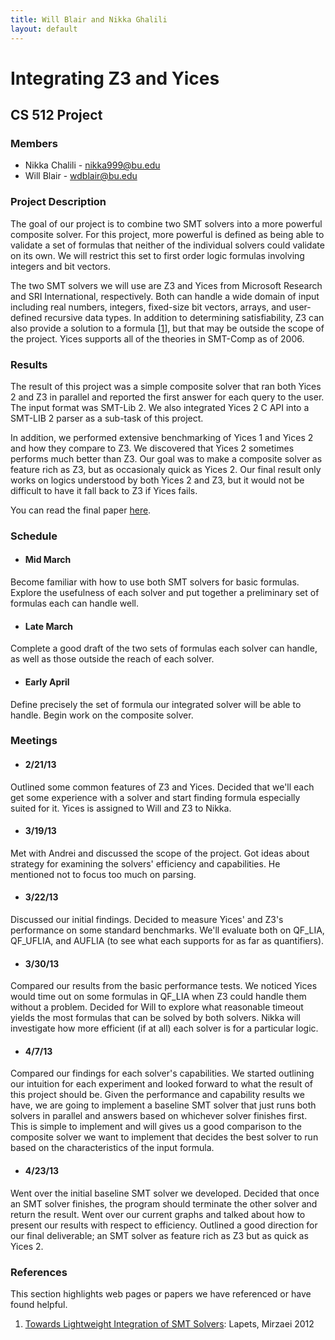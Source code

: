 ```yaml
---
title: Will Blair and Nikka Ghalili
layout: default
---
```


# Integrating Z3 and Yices 
## CS 512 Project

### Members

* Nikka Chalili - nikka999@bu.edu
* Will Blair - wdblair@bu.edu

### Project Description

The goal of our project is to combine two SMT solvers into a more powerful composite
solver. For this project, more powerful is defined as being able to validate a set of formulas that neither
of the individual solvers could validate on its own. We will restrict this set to first order logic formulas
involving integers and bit vectors.


The two SMT solvers we will use are Z3 and Yices from Microsoft Research and SRI International, respectively.
Both can handle a wide domain of input including real numbers, integers, fixed-size bit vectors, arrays, and
user-defined recursive data types. In addition to determining satisfiability, Z3 can also provide a solution
to a formula \[[1]\], but that may be outside the scope of the project. Yices supports all of the theories in
SMT-Comp as of 2006.

### Results

The result of this project was a simple composite solver that ran both
Yices 2 and Z3 in parallel and reported the first answer for each query
to the user. The input format was SMT-Lib 2. We also integrated Yices 2
C API into a SMT-LIB 2 parser as a sub-task of this project.

In addition, we performed extensive benchmarking of Yices 1 and Yices 2 
and how they compare to Z3. We discovered that Yices 2 sometimes performs
much better than Z3. Our goal was to make a composite solver 
as feature rich  as Z3, but as occasionaly quick as Yices 2. Our final
result only works on logics understood by both Yices 2 and Z3, but 
it would not be difficult to have it fall back to Z3 if Yices fails.

You can read the final paper [here][2].

### Schedule

* #### Mid March
Become familiar with how to use both SMT solvers for basic formulas. Explore the usefulness of each
solver and put together a preliminary set of formulas each can handle well.
* #### Late March
Complete a good draft of the two sets of formulas each solver can handle, as well as those outside the reach
of each solver.
* #### Early April
Define precisely the set of formula our integrated solver will be able to handle. Begin work on the composite solver.

### Meetings

* #### 2/21/13
Outlined some common features of Z3 and Yices. Decided that we'll each get some experience
with a solver and start finding formula especially suited for it.  Yices is assigned to Will and Z3 to Nikka.

* #### 3/19/13
Met with Andrei and discussed the scope of the project. Got ideas about strategy for examining
the solvers' efficiency and capabilities. He mentioned not to focus too much on parsing.

* #### 3/22/13
Discussed our initial findings. Decided to measure Yices' and Z3's performance on some standard
benchmarks. We'll evaluate both on QF_LIA, QF_UFLIA, and AUFLIA (to see what each supports for as
far as quantifiers).

* #### 3/30/13
Compared our results from the basic performance tests. We noticed Yices would time out on some
formulas in QF_LIA when Z3 could handle them without a problem. Decided for Will to explore what
reasonable timeout yields the most formulas that can be solved by both solvers. Nikka will investigate
how more efficient (if at all) each solver is for a particular logic.

* #### 4/7/13
Compared our findings for each solver's capabilities. We started outlining our intuition for each
experiment and looked forward to what the result of this project should be. Given the performance
and capability results we have, we are going to implement a baseline SMT solver that just runs both
solvers in parallel and answers based on whichever solver finishes first. This is simple to
implement and will gives us a good comparison to the composite solver we want to implement that
decides the best solver to run based on the characteristics of the input formula.

* #### 4/23/13
Went over the initial baseline SMT solver we developed. Decided that once an SMT solver finishes,
the program should terminate the other solver and return the result. Went over our current graphs and
talked about how to present our results with respect to efficiency. Outlined a good direction for our final
deliverable; an SMT solver as feature rich as Z3 but as quick as Yices 2.

### References

This section highlights web pages or papers we have referenced or have found helpful.

1. [Towards Lightweight Integration of SMT Solvers][1]: Lapets, Mirzaei 2012

[1]: http://www.cs.bu.edu/techreports/pdf/2012-017-smt-integration.pdf
[2]: technical-report.pdf

